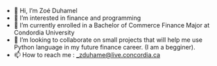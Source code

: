 - 👋 Hi, I’m Zoé Duhamel 
- 👀 I’m interested in finance and programming 
- 🌱 I’m currently enrolled in a Bachelor of Commerce Finance Major at Condordia University 
- 💞️ I’m looking to collaborate on small projects that will help me use Python language in my future finance career. (I am a begginer).  
- 📫 How to reach me : _zduhame@live.concordia.ca

<!---
ZoeD02/ZoeD02 is a ✨ special ✨ repository because its `README.md` (this file) appears on your GitHub profile.
You can click the Preview link to take a look at your changes.
--->
